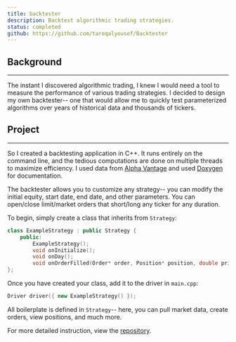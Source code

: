 ```yaml
---
title: backtester
description: Backtest algorithmic trading strategies.
status: completed
github: https://github.com/tareqalyousef/Backtester
---
```


## Background
---
The instant I discovered algorithmic trading, I knew I would need a tool to measure the performance of various trading strategies. I decided to design my own backtester-- one that would allow me to quickly test parameterized algorithms over years of historical data and thousands of tickers.

## Project
---
So I created a backtesting application in C++. It runs entirely on the command line, and the tedious computations are done on multiple threads to maximize efficiency. I used data from [Alpha Vantage](https://www.alphavantage.co/) and used [Doxygen](https://github.com/doxygen/doxygen) for documentation.

The backtester allows you to customize any strategy-- you can modify the initial equity, start date, end date, and other parameters. You can open/close limit/market orders that short/long any ticker for any duration.

To begin, simply create a class that inherits from `Strategy`:

```c++
class ExampleStrategy : public Strategy {
    public:
        ExampleStrategy();
        void onInitialize();
        void onDay();
        void onOrderFilled(Order* order, Position* position, double price, int shares);
};
```

Once you have created your class, add it to the driver in `main.cpp`:

```c++
Driver driver({ new ExampleStrategy() });
```

All boilerplate is defined in `Strategy`-- here, you can pull market data, create orders, view positions, and much more.

For more detailed instruction, view the [repository](https://github.com/tareqalyousef/Backtester).